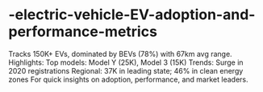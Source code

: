 # -electric-vehicle-EV-adoption-and-performance-metrics
Tracks 150K+ EVs, dominated by BEVs (78%) with 67km avg range. Highlights:  Top models: Model Y (25K), Model 3 (15K)  Trends: Surge in 2020 registrations  Regional: 37K in leading state; 46% in clean energy zones  For quick insights on adoption, performance, and market leaders.

